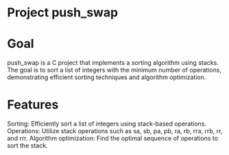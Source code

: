 # Project push_swap

# Goal
push_swap is a C project that implements a sorting algorithm using stacks. The goal is to sort a list of integers with the minimum number of operations, demonstrating efficient sorting techniques and algorithm optimization.

# Features
Sorting: Efficiently sort a list of integers using stack-based operations.
Operations: Utilize stack operations such as sa, sb, pa, pb, ra, rb, rra, rrb, rr, and rrr.
Algorithm optimization: Find the optimal sequence of operations to sort the stack.
